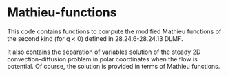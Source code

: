 # Mathieu-functions

This code contains functions to compute the modified Mathieu functions of the second kind (for q < 0) defined in 28.24.6-28.24.13 DLMF.

It also contains the separation of variables solution of the steady 2D convection-diffusion problem in polar coordinates when the flow is potential. 
Of course, the solution is provided in terms of Mathieu functions.
